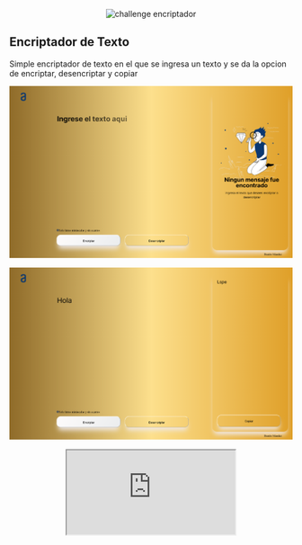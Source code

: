 <p align="center">
  <img src="/imagenes/Muñeco.png" alt="challenge encriptador"/>
</p>

## Encriptador de Texto 

Simple encriptador de texto en el que se ingresa un 
texto y se da la opcion de encriptar, desencriptar y copiar

<p align="center">
  <img src="/imagenes/screenshot1.png" alt="pantalla principal screenshot"/>
</p>

<p align="center">
  <img src="/imagenes/Screenshot2.png" alt="pantalla principal screenshot"/>
</p>

<p align="center">
<iframe src="https://ben68379.github.io/Encriptador_De_Texto/"></iframe>
</p>
